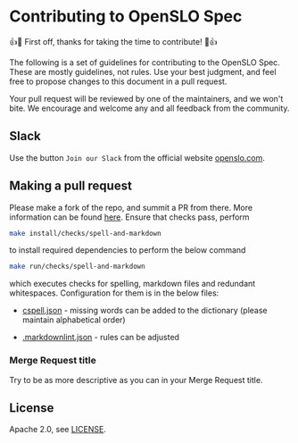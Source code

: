 # Contributing to OpenSLO Spec

:+1::tada: First off, thanks for taking the time to contribute! :tada::+1:

The following is a set of guidelines for contributing to the OpenSLO Spec.
These are mostly guidelines, not rules. Use your best judgment, and feel
free to propose changes to this document in a pull request.

Your pull request will be reviewed by one of the maintainers, and we won't bite.
We encourage and welcome any and all feedback from the community.

## Slack

Use the button `Join our Slack` from the official website [openslo.com](https://openslo.com/).

## Making a pull request

Please make a fork of the repo, and summit a PR from there. More information can
be found [here](https://docs.github.com/en/github/collaborating-with-issues-and-pull-requests/creating-a-pull-request).
Ensure that checks pass, perform

```bash
make install/checks/spell-and-markdown
```

to install required dependencies to perform the below command

```bash
make run/checks/spell-and-markdown
```

which executes checks for spelling, markdown files and redundant whitespaces. Configuration for them is in the below files:

- [cspell.json](./cspell.json) - missing words can be added to the dictionary (please maintain alphabetical order)

- [.markdownlint.json](./.markdownlint.json) - rules can be adjusted

### Merge Request title

Try to be as more descriptive as you can in your Merge Request title.

## License

Apache 2.0, see [LICENSE](LICENSE).
